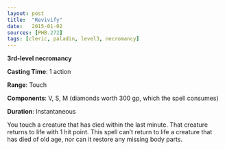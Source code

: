 ```yaml
---
layout: post
title:  "Revivify"
date:   2015-01-02
sources: [PHB.272]
tags: [cleric, paladin, level3, necromancy]
---
```


**3rd-level necromancy**

**Casting Time**: 1 action

**Range**: Touch

**Components**: V, S, M (diamonds worth 300 gp, which the spell consumes)

**Duration**: Instantaneous

You touch a creature that has died within the last minute. That creature returns to life with 1 hit point. This spell can’t return to life a creature that has died of old age, nor can it restore any missing body parts.
